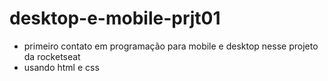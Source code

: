 # desktop-e-mobile-prjt01
- primeiro contato em programação para mobile e desktop nesse projeto da rocketseat
- usando html e css 
